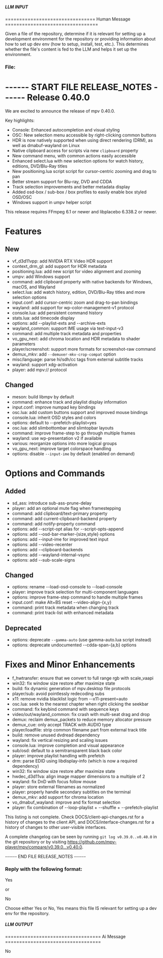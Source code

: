 ##### LLM INPUT #####
================================ Human Message =================================

Given a file of the repository, determine if it is relevant for setting up a development environment for the repository or providing information about how to set up dev env (how to setup, install, test, etc.). This determines whether the file's content is fed to the LLM and helps it set up the environment.

### File:
------ START FILE RELEASE_NOTES ------
Release 0.40.0
==============

We are excited to announce the release of mpv 0.40.0.

Key highlights:

* Console: Enhanced autocompletion and visual styling
* OSC: New selection menu accessible by right-clicking common buttons
* HDR is now natively supported when using direct rendering (DRM),
  as well as dmabuf-wayland on Linux
* Native clipboard access for scripts via new `clipboard` property
* New command menu, with common actions easily accessible
* Enhanced select.lua with new selection options for watch history, editions, DVD/Blu-Ray titles
* New positioning.lua script script for cursor-centric zooming and drag to pan
* Better stream support for Blu-ray, DVD and CDDA
* Track selection improvements and better metadata display
* Added osd-box / sub-box / box profiles to easily enable box styled OSD/OSC
* Windows support in umpv helper script

This release requires FFmpeg 6.1 or newer and libplacebo 6.338.2 or newer.

# Features

## New

- vf_d3d11vpp: add NVIDIA RTX Video HDR support
- context_drm_gl: add support for HDR metadata
- positioning.lua: add new script for video alignment and zooming
- umpv: add Windows support
- command: add clipboard property with native backends for Windows, macOS, and Wayland
- select.lua: add watch history, edition, DVD/Blu-Ray titles and more selection options
- input.conf: add cursor-centric zoom and drag-to-pan bindings
- wayland: add support for wp-color-management-v1 protocol
- console.lua: add persistent command history
- stats.lua: add timecode display
- options: add --playlist-exts and --archive-exts
- wayland_common: support IME usage via text-input-v3
- command: add multiple track metadata and properties
- vo_gpu_next: add chroma location and HDR metadata to shader parameters
- player/screenshot: support more formats for screenshot-raw command
- demux_mkv: add `--demuxer-mkv-crop-compat` option
- misc/language: parse hi/sdh/cc tags from external subtitle tracks
- wayland: support xdg-activation
- player: add mpv:// protocol


## Changed

- meson: build libmpv by default
- command: enhance track and playlist display information
- input.conf: improve numpad key bindings
- osc.lua: add custom buttons support and improved mouse bindings
- console.lua: inherit OSD styles and colors
- options: default to --prefetch-playlist=yes
- osc.lua: add slimbottombar and slimtopbar layouts
- command: improve frame-step to go through multiple frames
- wayland: use wp-presentation v2 if available
- various: reorganize options into more logical groups
- vo_gpu_next: improve target colorspace handling
- options: disable `--input-ime` by default (enabled on demand)


# Options and Commands

## Added

- sd_ass: introduce sub-ass-prune-delay
- player: add an optional mute flag when framestepping
- command: add clipboard/text-primary property
- command: add current-clipboard-backend property
- command: add notify-property command
- options: add --script-opt alias for --script-opts-append
- options: add --osd-bar-marker-{size,style} options
- options: add --input-ime for improved text input
- options: add --video-recenter
- options: add --clipboard-backends
- options: add --wayland-internal-vsync
- options: add --sub-scale-signs


## Changed

- options: rename --load-osd-console to --load-console
- player: improve track selection for multi-component languages
- options: improve frame-step command to handle multiple frames
- input.conf: make Alt+BS reset --video-align-{x,y}
- command: print track metadata when changing track
- command: print track-list with enhanced metadata


## Deprecated

- options: deprecate `--gamma-auto` (use gamma-auto.lua script instead)
- options: deprecate undocumented --cdda-span-{a,b} options


# Fixes and Minor Enhancements

- f_hwtransfer: ensure that we convert to full range rgb with scale_vaapi
- win32: fix window size restore after maximize state
- build: fix dynamic generation of mpv.desktop file protocols
- player/sub: avoid pointlessly redecoding subs
- x11: remove nvidia blacklist logic from --x11-present=auto
- osc.lua: seek to the nearest chapter when right clicking the seekbar
- command: fix keybind command with sequence keys
- video/out/wayland_common: fix crash with multi-seat drag and drop
- demux: reclaim demux_packets to reduce memory allocator pressure
- demux_cue: only accept TRACK with AUDIO type
- player/loadfile: strip common filename part from external track title
- build: remove unused dvdread dependency
- wayland: fix vertical resizing and scaling issues
- console.lua: improve completion and visual appearance
- sub/osd: default to a semitransparent black back color
- player: improve playlist handling with prefetch
- drm: parse EDID using libdisplay-info (which is now a required dependency)
- win32: fix window size restore after maximize state
- hwdec_d3d11va: align image mapper dimensions to a multiple of 2
- wayland: fix DnD with focus follow mouse
- player: store external filenames as normalized
- player: properly handle secondary subtitles on the terminal
- demux_mkv: add support for chroma location
- vo_dmabuf_wayland: improve and fix format selection
- player: fix combination of --loop-playlist + --shuffle + --prefetch-playlist


This listing is not complete. Check DOCS/client-api-changes.rst for a history
of changes to the client API, and DOCS/interface-changes.rst for a history
of changes to other user-visible interfaces.

A complete changelog can be seen by running `git log v0.39.0..v0.40.0`
in the git repository or by visiting
<https://github.com/mpv-player/mpv/compare/v0.39.0...v0.40.0>.

------ END FILE RELEASE_NOTES ------

### Reply with the following format:

<rel>Yes</rel>

or

<rel>No</rel>

Choose either Yes or No, Yes means this file IS relevant for setting up a dev env for the repository.

##### LLM OUTPUT #####
================================== Ai Message ==================================

<rel>No</rel>